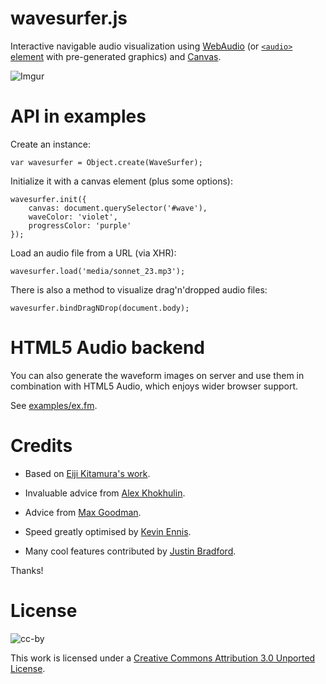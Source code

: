 wavesurfer.js
=============

Interactive navigable audio visualization using
[WebAudio](https://dvcs.w3.org/hg/audio/raw-file/tip/webaudio/specification.html)
(or [`<audio>` element](http://www.w3.org/wiki/HTML/Elements/audio)
with pre-generated graphics) and
[Canvas](http://www.whatwg.org/specs/web-apps/current-work/multipage/the-canvas-element.html).

![Imgur](http://i.imgur.com/dnH8q.png)

API in examples
===============

Create an instance:

    var wavesurfer = Object.create(WaveSurfer);

Initialize it with a canvas element (plus some options):

    wavesurfer.init({
        canvas: document.querySelector('#wave'),
        waveColor: 'violet',
        progressColor: 'purple'
    });

Load an audio file from a URL (via XHR):

    wavesurfer.load('media/sonnet_23.mp3');

There is also a method to visualize drag'n'dropped audio files:

    wavesurfer.bindDragNDrop(document.body);

HTML5 Audio backend
===================

You can also generate the waveform images on server and use them in combination
with HTML5 Audio, which enjoys wider browser support.

See
[examples/ex.fm](http://katspaugh.github.com/wavesurfer.js/examples/ex.fm/).

Credits
=======

- Based on [Eiji Kitamura's work](https://github.com/agektmr/AudioStreamer).

- Invaluable advice from [Alex Khokhulin](https://github.com/xoxulin).

- Advice from [Max Goodman](https://github.com/chromakode).

- Speed greatly optimised by [Kevin Ennis](https://github.com/kevincennis).

- Many cool features contributed by [Justin Bradford](https://github.com/jabr).

Thanks!


License
=======

![cc-by](http://i.creativecommons.org/l/by/3.0/88x31.png)

This work is licensed under a [Creative Commons Attribution 3.0 Unported License](http://creativecommons.org/licenses/by/3.0/deed.en_US).